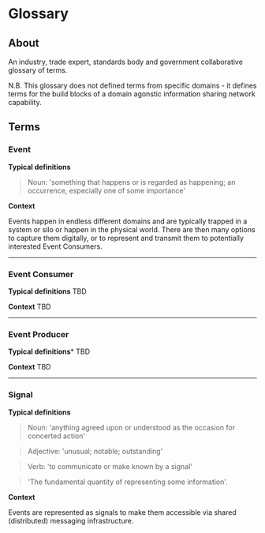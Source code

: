 # Glossary

## About

An industry, trade expert, standards body and government collaborative glossary of terms.

N.B. This glossary does not defined terms from specific domains - it defines terms for the build blocks of a domain agonstic information sharing network capability.

## Terms

### Event

**Typical definitions**

> Noun: 'something that happens or is regarded as happening; an occurrence, especially one of some importance'

**Context**

Events happen in endless different domains and are typically trapped in a system or silo or happen in the physical world. There are then many options to capture them digitally, or to represent and transmit them to potentially interested Event Consumers.

---
### Event Consumer

**Typical definitions**
TBD

**Context**
TBD

---
### Event Producer

**Typical definitions***
TBD

**Context**
TBD

---
### Signal

**Typical definitions**

> Noun: 'anything agreed upon or understood as the occasion for concerted action'

> Adjective: 'unusual; notable; outstanding'

> Verb: 'to communicate or make known by a signal'

> 'The fundamental quantity of representing some information'.

**Context**

Events are represented as signals to make them accessible via shared (distributed) messaging infrastructure.

